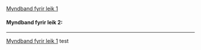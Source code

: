 <a href='https://youtu.be/fcxtkygbE-A' target='_blank'> Myndband fyrir leik 1</a>
#### Myndband fyrir leik 2:

---------
[Myndband fyrir leik 1](https://youtu.be/fcxtkygbE-A)
test

